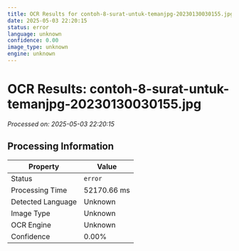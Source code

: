 ```yaml
---
title: OCR Results for contoh-8-surat-untuk-temanjpg-20230130030155.jpg
date: 2025-05-03 22:20:15
status: error
language: unknown
confidence: 0.00
image_type: unknown
engine: unknown
---
```


# OCR Results: contoh-8-surat-untuk-temanjpg-20230130030155.jpg
*Processed on: 2025-05-03 22:20:15*

## Processing Information

| Property | Value |
| -------- | ----- |
| Status | `error` |
| Processing Time | 52170.66 ms |
| Detected Language | Unknown |
| Image Type | Unknown |
| OCR Engine | Unknown |
| Confidence | 0.00% |
